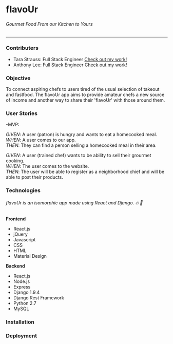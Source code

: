 # flavoUr 
###### *Gourmet Food From our Kitchen to Yours*
---------

### Contributers 

- Tara Strauss: Full Stack Engineer [Check out my work!](http://tarabytesofcode.com)
- Anthony Lee: Full Stack Engineer [Check out my work!](http://anthonylee.xyz)

### Objective
To connect aspiring chefs to users tired of the usual selection of takeout and fastfood. The flavoUr app aims to provide amateur chefs a new source of income and another way to share their 'flavoUr' with those around them.

### User Stories

-MVP:

*GIVEN*: A user (patron) is hungry and wants to eat a homecooked meal.  
*WHEN*: A user comes to our app.  
*THEN*: They can find a person selling a homecooked meal in their area.  


*GIVEN*: A user (trained chef) wants to be ability to sell their grourmet cooking.  
*WHEN*: The user comes to the website.  
*THEN*: The user will be able to register as a neighborhood chief and will be able to post their products.  

### Technologies

###### *flavoUr is an isomorphic app made using React and Django.* :fire: :100:

**Frontend**
- React.js
- jQuery
- Javascript
- CSS
- HTML
- Material Design

**Backend**
- React.js
- Node.js
- Express
- Django 1.9.4
- Django Rest Framework
- Python 2.7
- MySQL

### Installation


### Deployment

